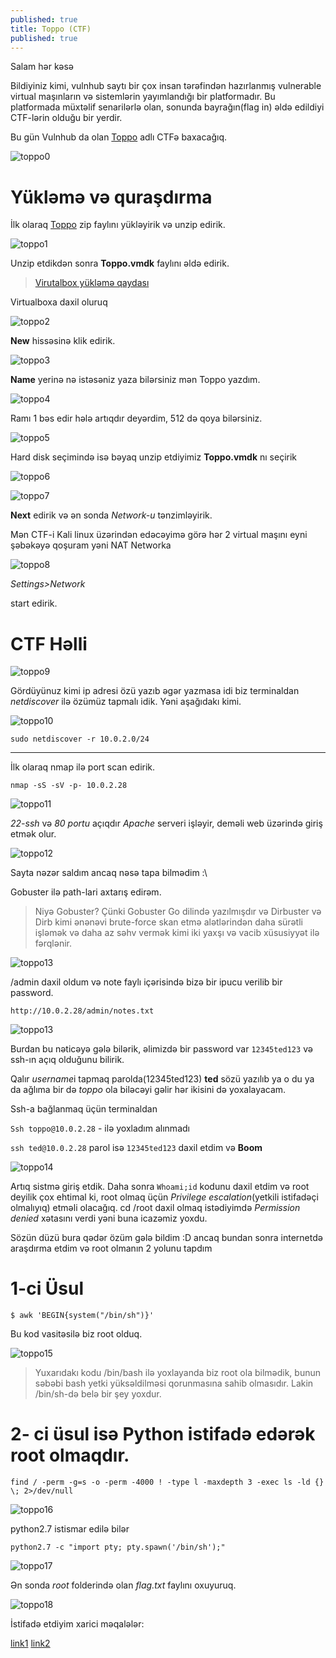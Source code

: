 ```yaml
---
published: true
title: Toppo (CTF)
published: true
---
```

Salam hər kəsə

Bildiyiniz kimi, vulnhub saytı bir çox insan tərəfindən hazırlanmış vulnerable virtual maşınların və sistemlərin yayımlandığı bir platformadır. Bu platformada müxtəlif senarilərlə olan, sonunda bayrağın(flag in) əldə edildiyi CTF-lərin olduğu bir yerdir.

Bu gün Vulnhub da olan [Toppo](https://www.vulnhub.com/entry/wakanda-1,251/) adlı CTFə baxacağıq.

![toppo0]( https://i.imgur.com/MHkEsvb.png)

# Yükləmə və quraşdırma

İlk olaraq [Toppo](https://www.vulnhub.com/entry/toppo-1,245/) zip faylını yükləyirik və unzip edirik.

![toppo1](https://i.imgur.com/X40ZE07.png)

Unzip etdikdən sonra **Toppo.vmdk** faylını əldə edirik.

> [Virutalbox yükləmə qaydası](https://rufan0.github.io/blog/Virtualbox)

Virtualboxa daxil oluruq

![toppo2](https://i.imgur.com/4Aqcufd.png)

**New** hissəsinə klik edirik.

![toppo3](https://i.imgur.com/Ka6WqAl.png)

**Name** yerinə nə istəsəniz yaza bilərsiniz mən Toppo yazdım.

![toppo4](https://i.imgur.com/7up3rIg.png)

Ramı 1 bəs edir hələ artıqdır deyərdim, 512 də qoya bilərsiniz.

![toppo5](https://i.imgur.com/sguBPuN.png)

Hard disk seçimində isə bəyaq unzip etdiyimiz **Toppo.vmdk** nı seçirik

![toppo6](https://i.imgur.com/XnUIU0h.png)

![toppo7](https://i.imgur.com/IPLtsTo.png)


**Next** edirik və ən sonda *Network-u* tənzimləyirik.

Mən CTF-i Kali linux üzərindən edəcəyimə görə hər 2 virtual maşını eyni şəbəkəyə qoşuram yəni NAT Networka

![toppo8](https://i.imgur.com/09SS3X1.png)

*Settings>Network*

start edirik.


# CTF Həlli

![toppo9](https://i.imgur.com/bjULepi.png)

Gördüyünuz kimi ip adresi özü yazıb əgər yazmasa idi biz terminaldan *netdiscover* ilə özümüz tapmalı idik. Yəni aşağıdakı kimi.

![toppo10](https://i.imgur.com/5unUFXy.png)

`sudo netdiscover -r 10.0.2.0/24`

---------------------------------------------------------------------

İlk olaraq nmap ilə port scan edirik.

`nmap -sS -sV -p- 10.0.2.28`

![toppo11](https://i.imgur.com/VrwFIv2.png)

*22-ssh* və *80 portu* açıqdır *Apache* serveri işləyir, deməli web üzərində giriş etmək olur.

![toppo12]( https://i.imgur.com/8zrJ4bq.png)

Sayta nəzər saldım ancaq nəsə tapa bilmədim :\

Gobuster ilə path-lari axtarış edirəm.

>Niyə Gobuster? Çünki Gobuster Go dilində yazılmışdır və Dirbuster və Dirb kimi ənənəvi brute-force skan etmə alətlərindən daha sürətli işləmək və daha az səhv vermək kimi iki yaxşı və vacib xüsusiyyət ilə fərqlənir.

![toppo13]( https://i.imgur.com/CaC7jqj.png)

/admin daxil oldum və note faylı içərisində bizə bir ipucu verilib bir password.

`http://10.0.2.28/admin/notes.txt`

![toppo13](https://i.imgur.com/2CGF8iC.png)

Burdan bu nəticəyə gələ bilərik, əlimizdə bir password var `12345ted123` və ssh-ın açıq olduğunu bilirik.

Qalır *username*i tapmaq parolda(12345ted123) **ted** sözü yazılıb ya o du ya da ağlıma bir də *toppo* ola biləcəyi gəlir hər ikisini də yoxalayacam.

Ssh-a bağlanmaq üçün terminaldan

`Ssh toppo@10.0.2.28` - ilə yoxladım alınmadı

`ssh ted@10.0.2.28` parol isə `12345ted123` daxil etdim və **Boom**

![toppo14](https://i.imgur.com/DgCDtzP.png)

Artıq sistmə giriş etdik.
Daha sonra `Whoami;id` kodunu daxil etdim və root deyilik çox ehtimal ki, root olmaq üçün *Privilege escalation*(yetkili istifadəçi olmalıyıq) etməli olacağıq.
cd /root daxil olmaq istədiyimdə *Permission denied* xətasını verdi yəni buna icazəmiz yoxdu.

Sözün düzü bura qədər özüm gələ bildim :D ancaq bundan sonra internetdə araşdırma etdim və root olmanın 2 yolunu tapdım

# 1-ci Üsul

`$ awk 'BEGIN{system("/bin/sh")}'`

Bu kod vasitəsilə biz root olduq.

![toppo15](https://i.imgur.com/w7PTurC.png)

 
>Yuxarıdakı kodu /bin/bash ilə yoxlayanda biz root ola bilmədik, bunun səbəbi bash yetki yüksəldilməsi qorunmasına sahib olmasıdır. Lakin /bin/sh-də belə bir şey yoxdur.

# 2- ci üsul isə Python istifadə edərək root olmaqdır.

`find / -perm -g=s -o -perm -4000 ! -type l -maxdepth 3 -exec ls -ld {} \; 2>/dev/null`

![toppo16](https://i.imgur.com/WMqLQQV.png)

python2.7 istismar edilə bilər

`python2.7 -c "import pty; pty.spawn('/bin/sh');"`

![toppo17](https://i.imgur.com/gzXFV85.png)

Ən sonda *root* folderində olan *flag.txt* faylını oxuyuruq.

![toppo18]( https://i.imgur.com/aTZLUyc.png)


İstifadə etdiyim xarici məqalələr:

[link1](https://blog.g0tmi1k.com/2011/08/basic-linux-privilege-escalation/)
[link2](https://infosecwriteups.com/vulnhub-toppo-writeup-1ac541bf185a)

